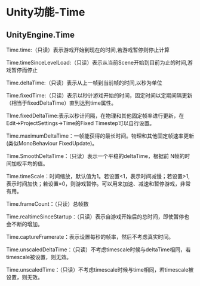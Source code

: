 # Unity功能-Time

## UnityEngine.Time

Time.time:（只读）表示游戏开始到现在的时间,若游戏暂停则停止计算

Time.timeSinceLevelLoad:（只读）表示从当前Scene开始到目前为止的时间,游戏暂停而停止

Time.deltaTime:（只读）表示从上一帧到当前帧的时间,以秒为单位

Time.fixedTime:（只读）表示以秒计游戏开始的时间，固定时间以定期间隔更新（相当于fixedDeltaTime）直到达到time属性。

TIme.fixedDeltaTime:表示以秒计间隔，在物理和其他固定帧率进行更新，在Edit->ProjectSettings->Time的Fixed Timestep可以自行设置。

Time.maximumDeltaTime：一帧能获得的最长时间。物理和其他固定帧速率更新(类似MonoBehaviour FixedUpdate)。

Time.SmoothDeltaTime：（只读）表示一个平稳的deltaTime，根据前 
N帧的时间加权平均的值。

Time.timeScale：时间缩放，默认值为1。若设置<1，表示时间减慢；若设置>1,表示时间加快；若设置=0，则游戏暂停。可以用来加速、减速和暂停游戏，非常有用。

Time.frameCount：（只读）总帧数

Time.realtimeSinceStartup：（只读）表示自游戏开始后的总时间，即使暂停也会不断的增加。

Time.captureFramerate：表示设置每秒的帧率，然后不考虑真实时间。

Time.unscaledDeltaTime：（只读）不考虑timescale时候与deltaTime相同，若timescale被设置，则无效。

Time.unscaledTime：（只读）不考虑timescale时候与time相同，若timescale被设置，则无效。
